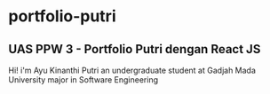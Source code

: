 # portfolio-putri
UAS PPW 3 - Portfolio Putri dengan React JS
----
Hi! i'm Ayu Kinanthi Putri an undergraduate student at Gadjah Mada University major in Software Engineering
